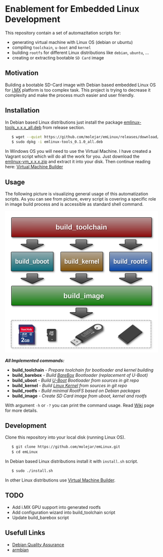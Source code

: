 # Enablement for Embedded Linux Development

This repository contain a set of automazitation scripts for:

* generating virtual machine with Linux OS (debian or ubuntu)
* compiling `toolchain`, `u-boot` and `kernel`
* building `rootfs` for different Linux distributions like `debian`, `ubuntu`, ...
* creating or extracting bootable `SD Card` image

## Motivation

Building a bootable SD-Card image with Debian based embedded Linux OS for [i.MX](http://www.nxp.com/products/microcontrollers-and-processors/arm-processors/i.mx-applications-processors:IMX_HOME) platform is too complex task. This project is trying to decrease it complexity and make the process much easier and user friendly.


## Installation

In Debian based Linux distributions just install the package [emlinux-tools_x.x.x_all.deb](https://github.com/molejar/emLinux/releases) from release section.

```bash
   $ wget --quiet https://github.com/molejar/emLinux/releases/download/v0.1.0/emlinux-tools_0.1.0_all.deb
   $ sudo dpkg -i emlinux-tools_0.1.0_all.deb
```

In Windows OS you will need to use the Virtual Machine. I have created a Vagrant script which will do all the work for you. Just download the [emlinux-vm_x.x.x.zip](https://github.com/molejar/emLinux/releases) and extract it into your disk. Then continue reading here: [Virtual Machine Builder](https://github.com/molejar/emLinux/wiki/VM)

## Usage

The following picture is visualizing general usage of this automatization scripts. As you can see from picture, every script is covering a specific role in image build process and is accessible as standard shell command.

<p align="center">
  <img src="doc/images/emlinux_tools_bd.png" alt="Embedded Linux Tools"/>
</p>

***All Implemented commands:***

* **build_toolchain** - *Prepare toolchain for bootloader and kernel building*
* **build_barebox** - *Build [BareBox](http://www.barebox.org/) Bootloader (replacement of U-Boot)*
* **build_uboot** - *Build [U-Boot](https://www.denx.de/wiki/U-Boot/WebHome) Bootloader from sources in git repo*
* **build_kernel** - *Build [Linux Kernel](https://www.kernel.org/) from sources in git repo*
* **build_rootfs** - *Build minimal RootFS based on Debian packages*
* **build_image** - *Create SD Card image from uboot, kernel and rootfs*

With argument `-h` or `-?` you can print the command usage. Read [Wiki](https://github.com/molejar/emLinux/wiki) page for more details.

## Development

Clone this repository into your local disk (running Linux OS).

```bash
   $ git clone https://github.com/molejar/emLinux.git
   $ cd emLinux
```

In Debian based Linux distributions install it with `install.sh` script.

```bash
   $ sudo ./install.sh
```

In other Linux distributions use [Virtual Machine Builder](https://github.com/molejar/emLinux/wiki/VM).

## TODO

- Add i.MX GPU support into generated rootfs
- Add configuration wizard into build_toolchain script
- Update build_barebox script

## Usefull Links

* [Debian Quality Assurance](https://piuparts.debian.org)
* [armbian](https://www.armbian.com/)







